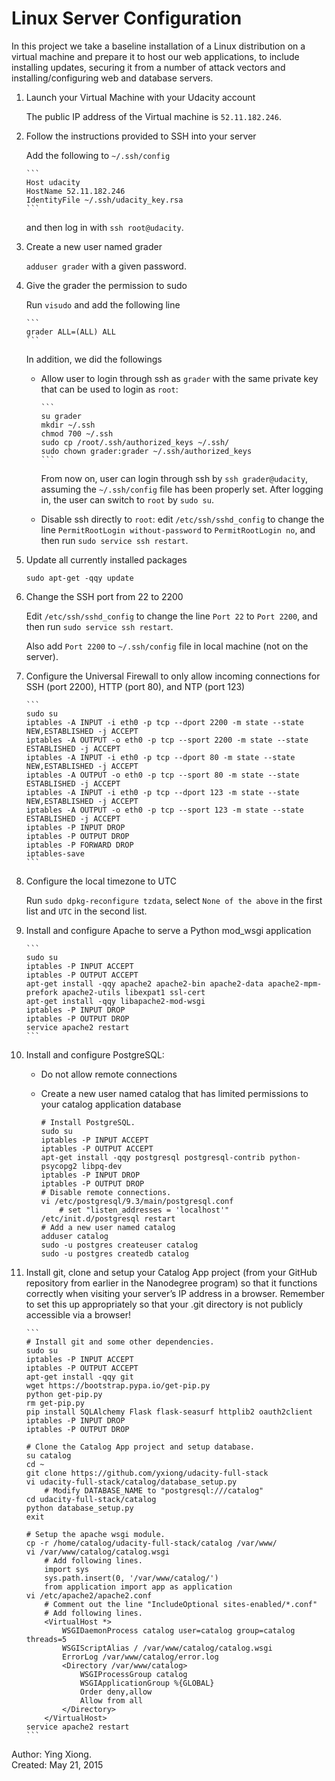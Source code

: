 Linux Server Configuration
==========================

In this project we take a baseline installation of a Linux distribution on a
virtual machine and prepare it to host our web applications, to include
installing updates, securing it from a number of attack vectors and
installing/configuring web and database servers.

1. Launch your Virtual Machine with your Udacity account

   The public IP address of the Virtual machine is `52.11.182.246`.


2. Follow the instructions provided to SSH into your server

   Add the following to `~/.ssh/config`

       ```
       Host udacity
       HostName 52.11.182.246
       IdentityFile ~/.ssh/udacity_key.rsa
       ```

   and then log in with `ssh root@udacity`.


3. Create a new user named grader

   `adduser grader` with a given password.


4. Give the grader the permission to sudo

   Run `visudo` and add the following line

       ```
       grader ALL=(ALL) ALL
       ```

   In addition, we did the followings

   * Allow user to login through ssh as `grader` with the same private key that
     can be used to login as `root`:

         ```
         su grader
         mkdir ~/.ssh
         chmod 700 ~/.ssh
         sudo cp /root/.ssh/authorized_keys ~/.ssh/
         sudo chown grader:grader ~/.ssh/authorized_keys
         ```
     From now on, user can login through ssh by `ssh grader@udacity`, assuming
     the `~/.ssh/config` file has been properly set. After logging in, the user
     can switch to `root` by `sudo su`.

   * Disable ssh directly to `root`: edit `/etc/ssh/sshd_config` to change the
     line `PermitRootLogin without-password` to `PermitRootLogin no`, and then
     run `sudo service ssh restart`.


5. Update all currently installed packages

   `sudo apt-get -qqy update`


6. Change the SSH port from 22 to 2200

   Edit `/etc/ssh/sshd_config` to change the line `Port 22` to `Port 2200`, and
   then run `sudo service ssh restart`.

   Also add `Port 2200` to `~/.ssh/config` file in local machine (not on the
   server).


7. Configure the Universal Firewall to only allow incoming connections for SSH
   (port 2200), HTTP (port 80), and NTP (port 123)

       ```
       sudo su
       iptables -A INPUT -i eth0 -p tcp --dport 2200 -m state --state NEW,ESTABLISHED -j ACCEPT
       iptables -A OUTPUT -o eth0 -p tcp --sport 2200 -m state --state ESTABLISHED -j ACCEPT
       iptables -A INPUT -i eth0 -p tcp --dport 80 -m state --state NEW,ESTABLISHED -j ACCEPT
       iptables -A OUTPUT -o eth0 -p tcp --sport 80 -m state --state ESTABLISHED -j ACCEPT
       iptables -A INPUT -i eth0 -p tcp --dport 123 -m state --state NEW,ESTABLISHED -j ACCEPT
       iptables -A OUTPUT -o eth0 -p tcp --sport 123 -m state --state ESTABLISHED -j ACCEPT
       iptables -P INPUT DROP
       iptables -P OUTPUT DROP
       iptables -P FORWARD DROP
       iptables-save
       ```


8. Configure the local timezone to UTC

   Run `sudo dpkg-reconfigure tzdata`, select `None of the above` in the first
   list and `UTC` in the second list.


9. Install and configure Apache to serve a Python mod_wsgi application

       ```
       sudo su
       iptables -P INPUT ACCEPT
       iptables -P OUTPUT ACCEPT
       apt-get install -qqy apache2 apache2-bin apache2-data apache2-mpm-prefork apache2-utils libexpat1 ssl-cert
       apt-get install -qqy libapache2-mod-wsgi
       iptables -P INPUT DROP
       iptables -P OUTPUT DROP
       service apache2 restart
       ```

10. Install and configure PostgreSQL:
    * Do not allow remote connections
    * Create a new user named catalog that has limited permissions to your
      catalog application database

        ```
        # Install PostgreSQL.
        sudo su
        iptables -P INPUT ACCEPT
        iptables -P OUTPUT ACCEPT
        apt-get install -qqy postgresql postgresql-contrib python-psycopg2 libpq-dev
        iptables -P INPUT DROP
        iptables -P OUTPUT DROP
        # Disable remote connections.
        vi /etc/postgresql/9.3/main/postgresql.conf
            # set "listen_addresses = 'localhost'"
        /etc/init.d/postgresql restart
        # Add a new user named catalog
        adduser catalog
        sudo -u postgres createuser catalog
        sudo -u postgres createdb catalog
        ```


11. Install git, clone and setup your Catalog App project (from your GitHub
    repository from earlier in the Nanodegree program) so that it functions
    correctly when visiting your server’s IP address in a browser. Remember to
    set this up appropriately so that your .git directory is not publicly
    accessible via a browser!

        ```
        # Install git and some other dependencies.
        sudo su
        iptables -P INPUT ACCEPT
        iptables -P OUTPUT ACCEPT
        apt-get install -qqy git
        wget https://bootstrap.pypa.io/get-pip.py
        python get-pip.py
        rm get-pip.py
        pip install SQLAlchemy Flask flask-seasurf httplib2 oauth2client
        iptables -P INPUT DROP
        iptables -P OUTPUT DROP

        # Clone the Catalog App project and setup database.
        su catalog
        cd ~
        git clone https://github.com/yxiong/udacity-full-stack
        vi udacity-full-stack/catalog/database_setup.py
            # Modify DATABASE_NAME to "postgresql:///catalog"
        cd udacity-full-stack/catalog
        python database_setup.py
        exit

        # Setup the apache wsgi module.
        cp -r /home/catalog/udacity-full-stack/catalog /var/www/
        vi /var/www/catalog/catalog.wsgi
            # Add following lines.
            import sys
            sys.path.insert(0, '/var/www/catalog/')
            from application import app as application
        vi /etc/apache2/apache2.conf
            # Comment out the line "IncludeOptional sites-enabled/*.conf"
            # Add following lines.
            <VirtualHost *>
                WSGIDaemonProcess catalog user=catalog group=catalog threads=5
                WSGIScriptAlias / /var/www/catalog/catalog.wsgi
                ErrorLog /var/www/catalog/error.log
                <Directory /var/www/catalog>
                    WSGIProcessGroup catalog
                    WSGIApplicationGroup %{GLOBAL}
                    Order deny,allow
                    Allow from all
                </Directory>
            </VirtualHost>
        service apache2 restart
        ```


Author: Ying Xiong.  
Created: May 21, 2015
